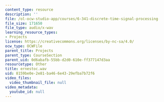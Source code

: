 ```yaml
---
content_type: resource
description: ''
file: /ol-ocw-studio-app/courses/6-341-discrete-time-signal-processing-fall-2005/8159be0e2e81ba466e4329efba7b72f6_ernestoc.wav
file_size: 171650
file_type: audio/x-wav
learning_resource_types:
- Projects
license: https://creativecommons.org/licenses/by-nc-sa/4.0/
ocw_type: OCWFile
parent_title: Projects
parent_type: CourseSection
parent_uid: 0d6abafb-55bb-d2d0-610e-ff377147d3aa
resourcetype: Other
title: ernestoc.wav
uid: 8159be0e-2e81-ba46-6e43-29efba7b72f6
video_files:
  video_thumbnail_file: null
video_metadata:
  youtube_id: null
---
```

